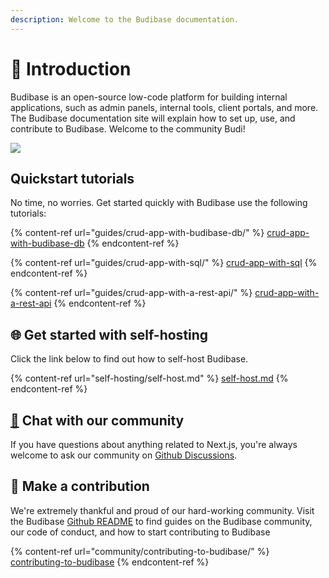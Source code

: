 ```yaml
---
description: Welcome to the Budibase documentation.
---
```


# 👋 Introduction

Budibase is an open-source low-code platform for building internal applications, such as admin panels, internal tools, client portals, and more. The Budibase documentation site will explain how to set up, use, and contribute to Budibase. Welcome to the community Budi!

![](.gitbook/assets/scene\_4\_web_version_xxjyip.png)

## Quickstart tutorials

No time, no worries. Get started quickly with Budibase use the following tutorials:

{% content-ref url="guides/crud-app-with-budibase-db/" %}
[crud-app-with-budibase-db](guides/crud-app-with-budibase-db/)
{% endcontent-ref %}

{% content-ref url="guides/crud-app-with-sql/" %}
[crud-app-with-sql](guides/crud-app-with-sql/)
{% endcontent-ref %}

{% content-ref url="guides/crud-app-with-a-rest-api/" %}
[crud-app-with-a-rest-api](guides/crud-app-with-a-rest-api/)
{% endcontent-ref %}

## 🌐 Get started with self-hosting

Click the link below to find out how to self-host Budibase.

{% content-ref url="self-hosting/self-host.md" %}
[self-host.md](self-hosting/self-host.md)
{% endcontent-ref %}

## [🦸](https://emojikeyboard.org/copy/Superhero_Emoji\_%F0%9F%A6%B8) Chat with our community

If you have questions about anything related to Next.js, you're always welcome to ask our community on [Github Discussions](https://github.com/Budibase/budibase/discussions).

## 👐 Make a contribution

We're extremely thankful and proud of our hard-working community. Visit the Budibase [Github README](https://github.com/Budibase/budibase/blob/master/README.md) to find guides on the Budibase community, our code of conduct, and how to start contributing to Budibase

{% content-ref url="community/contributing-to-budibase/" %}
[contributing-to-budibase](community/contributing-to-budibase/)
{% endcontent-ref %}
